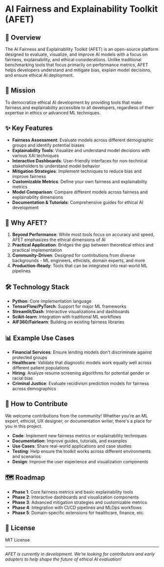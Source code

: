 # AI Fairness and Explainability Toolkit (AFET)

## 🌟 Overview

The AI Fairness and Explainability Toolkit (AFET) is an open-source platform designed to evaluate, visualize, and improve AI models with a focus on fairness, explainability, and ethical considerations. Unlike traditional benchmarking tools that focus primarily on performance metrics, AFET helps developers understand and mitigate bias, explain model decisions, and ensure ethical AI deployment.

## 🎯 Mission

To democratize ethical AI development by providing tools that make fairness and explainability accessible to all developers, regardless of their expertise in ethics or advanced ML techniques.

## ✨ Key Features

- **Fairness Assessment**: Evaluate models across different demographic groups and identify potential biases
- **Explainability Tools**: Visualize and understand model decisions with various XAI techniques
- **Interactive Dashboards**: User-friendly interfaces for non-technical stakeholders to understand model behavior
- **Mitigation Strategies**: Implement techniques to reduce bias and improve fairness
- **Customizable Metrics**: Define your own fairness and explainability metrics
- **Model Comparison**: Compare different models across fairness and explainability dimensions
- **Documentation & Tutorials**: Comprehensive guides for ethical AI development

## 🚀 Why AFET?

1. **Beyond Performance**: While most tools focus on accuracy and speed, AFET emphasizes the ethical dimensions of AI
2. **Practical Application**: Bridges the gap between theoretical ethics and practical implementation
3. **Community-Driven**: Designed for contributions from diverse backgrounds - ML engineers, ethicists, domain experts, and more
4. **Production-Ready**: Tools that can be integrated into real-world ML pipelines

## 🛠️ Technology Stack

- **Python**: Core implementation language
- **TensorFlow/PyTorch**: Support for major ML frameworks
- **Streamlit/Dash**: Interactive visualizations and dashboards
- **Scikit-learn**: Integration with traditional ML workflows
- **AIF360/Fairlearn**: Building on existing fairness libraries

## 📊 Example Use Cases

- **Financial Services**: Ensure lending models don't discriminate against protected groups
- **Healthcare**: Validate that diagnostic models work equally well across different patient populations
- **Hiring**: Analyze resume screening algorithms for potential gender or racial bias
- **Criminal Justice**: Evaluate recidivism prediction models for fairness across demographics

## 🤝 How to Contribute

We welcome contributions from the community! Whether you're an ML expert, ethicist, UX designer, or documentation writer, there's a place for you in this project.

- **Code**: Implement new fairness metrics or explainability techniques
- **Documentation**: Improve guides, tutorials, and examples
- **Use Cases**: Share real-world applications and case studies
- **Testing**: Help ensure the toolkit works across different environments and scenarios
- **Design**: Improve the user experience and visualization components

## 🗺️ Roadmap

- **Phase 1**: Core fairness metrics and basic explainability tools
- **Phase 2**: Interactive dashboards and visualization components
- **Phase 3**: Advanced mitigation strategies and customizable metrics
- **Phase 4**: Integration with CI/CD pipelines and MLOps workflows
- **Phase 5**: Domain-specific extensions for healthcare, finance, etc.

## 📜 License

MIT License

---

*AFET is currently in development. We're looking for contributors and early adopters to help shape the future of ethical AI evaluation!*